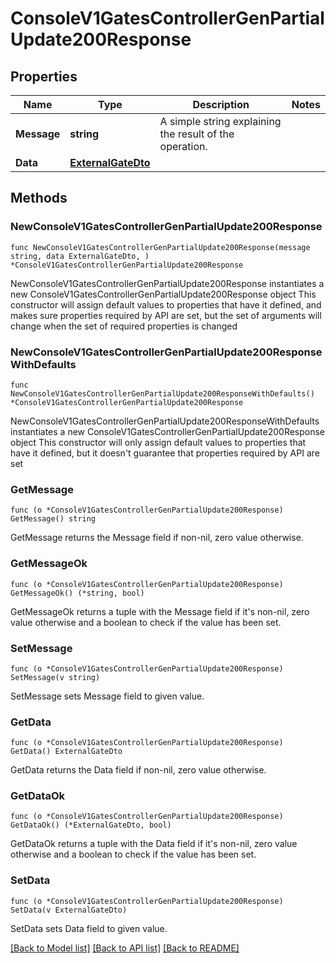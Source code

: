# ConsoleV1GatesControllerGenPartialUpdate200Response

## Properties

Name | Type | Description | Notes
------------ | ------------- | ------------- | -------------
**Message** | **string** | A simple string explaining the result of the operation. | 
**Data** | [**ExternalGateDto**](ExternalGateDto.md) |  | 

## Methods

### NewConsoleV1GatesControllerGenPartialUpdate200Response

`func NewConsoleV1GatesControllerGenPartialUpdate200Response(message string, data ExternalGateDto, ) *ConsoleV1GatesControllerGenPartialUpdate200Response`

NewConsoleV1GatesControllerGenPartialUpdate200Response instantiates a new ConsoleV1GatesControllerGenPartialUpdate200Response object
This constructor will assign default values to properties that have it defined,
and makes sure properties required by API are set, but the set of arguments
will change when the set of required properties is changed

### NewConsoleV1GatesControllerGenPartialUpdate200ResponseWithDefaults

`func NewConsoleV1GatesControllerGenPartialUpdate200ResponseWithDefaults() *ConsoleV1GatesControllerGenPartialUpdate200Response`

NewConsoleV1GatesControllerGenPartialUpdate200ResponseWithDefaults instantiates a new ConsoleV1GatesControllerGenPartialUpdate200Response object
This constructor will only assign default values to properties that have it defined,
but it doesn't guarantee that properties required by API are set

### GetMessage

`func (o *ConsoleV1GatesControllerGenPartialUpdate200Response) GetMessage() string`

GetMessage returns the Message field if non-nil, zero value otherwise.

### GetMessageOk

`func (o *ConsoleV1GatesControllerGenPartialUpdate200Response) GetMessageOk() (*string, bool)`

GetMessageOk returns a tuple with the Message field if it's non-nil, zero value otherwise
and a boolean to check if the value has been set.

### SetMessage

`func (o *ConsoleV1GatesControllerGenPartialUpdate200Response) SetMessage(v string)`

SetMessage sets Message field to given value.


### GetData

`func (o *ConsoleV1GatesControllerGenPartialUpdate200Response) GetData() ExternalGateDto`

GetData returns the Data field if non-nil, zero value otherwise.

### GetDataOk

`func (o *ConsoleV1GatesControllerGenPartialUpdate200Response) GetDataOk() (*ExternalGateDto, bool)`

GetDataOk returns a tuple with the Data field if it's non-nil, zero value otherwise
and a boolean to check if the value has been set.

### SetData

`func (o *ConsoleV1GatesControllerGenPartialUpdate200Response) SetData(v ExternalGateDto)`

SetData sets Data field to given value.



[[Back to Model list]](../README.md#documentation-for-models) [[Back to API list]](../README.md#documentation-for-api-endpoints) [[Back to README]](../README.md)


